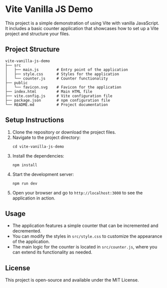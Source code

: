 # Vite Vanilla JS Demo

This project is a simple demonstration of using Vite with vanilla JavaScript. It includes a basic counter application that showcases how to set up a Vite project and structure your files.

## Project Structure

```
vite-vanilla-js-demo
├── src
│   ├── main.js        # Entry point of the application
│   ├── style.css      # Styles for the application
│   └── counter.js     # Counter functionality
├── public
│   └── favicon.svg    # Favicon for the application
├── index.html         # Main HTML file
├── vite.config.js     # Vite configuration file
├── package.json       # npm configuration file
└── README.md          # Project documentation
```

## Setup Instructions

1. Clone the repository or download the project files.
2. Navigate to the project directory:
   ```
   cd vite-vanilla-js-demo
   ```
3. Install the dependencies:
   ```
   npm install
   ```
4. Start the development server:
   ```
   npm run dev
   ```
5. Open your browser and go to `http://localhost:3000` to see the application in action.

## Usage

- The application features a simple counter that can be incremented and decremented.
- You can modify the styles in `src/style.css` to customize the appearance of the application.
- The main logic for the counter is located in `src/counter.js`, where you can extend its functionality as needed.

## License

This project is open-source and available under the MIT License.